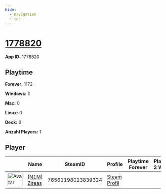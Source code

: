 ```yaml
---
hide:
  - navigation
  - toc
---
```

# <a href="https://steamdb.info/app/1778820">1778820</a>

**App ID:** 1778820

## Playtime

**Forever:** 1173

**Windows:** 0

**Mac:** 0

**Linux:** 0

**Deck:** 0

**Anzahl Players:** 1
## Player

<table id="charts-table" class="display" style="width:100%">
            <thead>
                <tr>
                    <th></th>
                    <th>Name</th>
                    <th>SteamID</th>
                    <th>Profile</th>
                    <th>Playtime Forever</th>
                    <th>Playtime 2 Weeks</th>
                </tr>
            </thead>
            <tbody>
        <tr>
<td><a href="https://steamcommunity.com/profiles/76561198023839324/" target="_blank"><img src="https://avatars.steamstatic.com/b053cb698df6607c8515bebff0f89d9c9bcb1c08_full.jpg" alt="Avatar" style="width:48px;height:48px;border-radius:4px;"></a></td><td><a href="/player/76561198023839324">[N1M] Zireas</a></td><td>76561198023839324</td><td><a href="https://steamcommunity.com/profiles/76561198023839324/" target="_blank">Steam Profil</a></td><td></td><td></td></tr>
</tbody>
</table>
